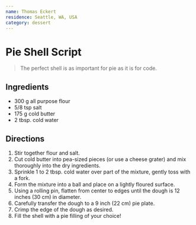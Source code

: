 ```yaml
---
name: Thomas Eckert
residence: Seattle, WA, USA
category: dessert
---
```


# Pie Shell Script

> The perfect shell is as important for pie as it is for code.

## Ingredients

- 300 g all purpose flour
- 5/8 tsp salt
- 175 g cold butter
- 2 tbsp. cold water

## Directions

1. Stir together flour and salt.
2. Cut cold butter into pea-sized pieces (or use a cheese grater) and mix thoroughly into the dry ingredients.
3. Sprinkle 1 to 2 tbsp. cold water over part of the mixture, gently toss with a fork.
4. Form the mixture into a ball and place on a lightly floured surface.
5. Using a rolling pin, flatten from center to edges until the dough is 12 inches (30 cm) in diameter.
6. Carefully transfer the dough to a 9 inch (22 cm) pie plate.
7. Crimp the edge of the dough as desired.
8. Fill the shell with a pie filling of your choice!
